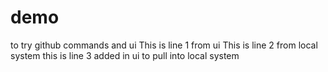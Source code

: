 # demo
to try github commands and ui
This is line 1 from ui
This is line 2 from local system
this is line 3 added in ui to pull into local system
